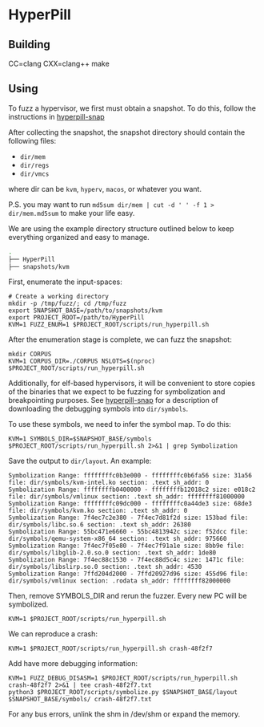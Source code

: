 HyperPill
=========

Building
--------
CC=clang CXX=clang++ make

Using
--------

To fuzz a hypervisor, we first must obtain a snapshot.
To do this, follow the instructions in [hyperpill-snap](hyperpill-snap/)

After collecting the snapshot, the snapshot directory should contain the
following files:
* `dir/mem`
* `dir/regs`
* `dir/vmcs`

where dir can be `kvm`, `hyperv`, `macos`, or whatever you want.

P.S. you may want to run `md5sum dir/mem | cut -d ' ' -f 1 > dir/mem.md5sum` to
make your life easy.

We are using the example directory structure outlined below to keep everything
organized and easy to manage.

``` bash
.
├── HyperPill
├── snapshots/kvm
```

First, enumerate the input-spaces:

```
# Create a working directory
mkdir -p /tmp/fuzz/; cd /tmp/fuzz
export SNAPSHOT_BASE=/path/to/snapshots/kvm
export PROJECT_ROOT=/path/to/HyperPill
KVM=1 FUZZ_ENUM=1 $PROJECT_ROOT/scripts/run_hyperpill.sh
```

After the enumeration stage is complete, we can fuzz the snapshot:

```
mkdir CORPUS
KVM=1 CORPUS_DIR=./CORPUS NSLOTS=$(nproc) $PROJECT_ROOT/scripts/run_hyperpill.sh
```

Additionally, for elf-based hypervisors, it will be convenient to store copies
of the binaries that we expect to be fuzzing for symbolization and breakpointing
purposes. See [hyperpill-snap](hyperpill-snap/) for a description of downloading
the debugging symbols into `dir/symbols`.

To use these symbols, we need to infer the symbol map. To do this:

```
KVM=1 SYMBOLS_DIR=$SNAPSHOT_BASE/symbols $PROJECT_ROOT/scripts/run_hyperpill.sh 2>&1 | grep Symbolization
```

Save the output to `dir/layout`. An example:

```
Symbolization Range: ffffffffc0b3e000 - ffffffffc0b6fa56 size: 31a56 file: dir/symbols/kvm-intel.ko section: .text sh_addr: 0
Symbolization Range: ffffffffb0400000 - ffffffffb12018c2 size: e018c2 file: dir/symbols/vmlinux section: .text sh_addr: ffffffff81000000
Symbolization Range: ffffffffc09dc000 - ffffffffc0a44de3 size: 68de3 file: dir/symbols/kvm.ko section: .text sh_addr: 0
Symbolization Range: 7f4ec7c2e380 - 7f4ec7d81f2d size: 153bad file: dir/symbols/libc.so.6 section: .text sh_addr: 26380
Symbolization Range: 55bc471e6660 - 55bc4813942c size: f52dcc file: dir/symbols/qemu-system-x86_64 section: .text sh_addr: 975660
Symbolization Range: 7f4ec7f05e80 - 7f4ec7f91a1e size: 8bb9e file: dir/symbols/libglib-2.0.so.0 section: .text sh_addr: 1de80
Symbolization Range: 7f4ec88c1530 - 7f4ec88d5c4c size: 1471c file: dir/symbols/libslirp.so.0 section: .text sh_addr: 4530
Symbolization Range: 7ffd204d2000 - 7ffd20927d96 size: 455d96 file: dir/symbols/vmlinux section: .rodata sh_addr: ffffffff82000000
```

Then, remove SYMBOLS_DIR and rerun the fuzzer. Every new PC will be symbolized.

```
KVM=1 $PROJECT_ROOT/scripts/run_hyperpill.sh
```

We can reproduce a crash:

```
KVM=1 $PROJECT_ROOT/scripts/run_hyperpill.sh crash-48f2f7
```

Add have more debugging information:

```
KVM=1 FUZZ_DEBUG_DISASM=1 $PROJECT_ROOT/scripts/run_hyperpill.sh crash-48f2f7 2>&1 | tee crash-48f2f7.txt
python3 $PROJECT_ROOT/scripts/symbolize.py $SNAPSHOT_BASE/layout $SNAPSHOT_BASE/symbols/ crash-48f2f7.txt
```

For any bus errors, unlink the shm in /dev/shm or expand the memory.
